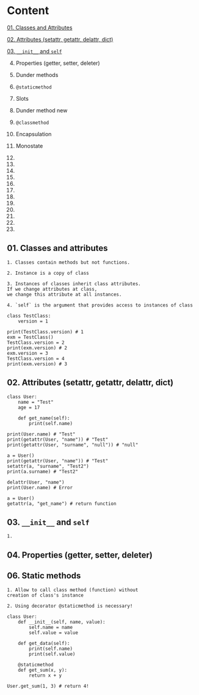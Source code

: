 # Content

[01. Classes and Attributes](#01-classes-and-attributes)

[02. Attributes (setattr, getattr, delattr, dict)](#02-attributes-setattr-getattr-delattr-dict)

[03. `__init__` and `self`](#03-__init__-and-self)

 4. Properties (getter, setter, deleter)

 5. Dunder methods

 6. `@staticmethod`

 7. Slots

 8. Dunder method new
    

 9. `@classmethod`

 10. Encapsulation

 11. Monostate

 12. 

 13. 

 14.

 15.

 16.


 17.

 18.

 19.

 20.

 21.

 22.

 23.

## 01. Classes and attributes

    1. Classes contain methods but not functions.

    2. Instance is a copy of class

    3. Instances of classes inherit class attributes.
    If we change attributes at class,
    we change this attribute at all instances.
    
    4. `self` is the argument that provides access to instances of class 

```python3
class TestClass:
    version = 1

print(TestClass.version) # 1
exm = TestClass()
TestClass.version = 2
print(exm.version) # 2
exm.version = 3
TestClass.version = 4
print(exm.version) # 3
```


## 02. Attributes (setattr, getattr, delattr, dict)

```python3
class User:
    name = "Test"
    age = 17
    
    def get_name(self):
        print(self.name)
        
print(User.name) # "Test"
print(getattr(User, "name")) # "Test"
print(getattr(User, "surname", "null")) # "null"

a = User()
print(getattr(User, "name")) # "Test"
setattr(a, "surname", "Test2")
print(a.surname) # "Test2"

delattr(User, "name")
print(User.name) # Error

a = User()
getattr(a, "get_name") # return function
```

## 03. `__init__` and `self`

    1. 

## 04. Properties (getter, setter, deleter)

## 06. Static methods

    1. Allow to call class method (function) without
    creation of class's instance
    
    2. Using decorator @staticmethod is necessary!

```python3
class User:
    def __init__(self, name, value):
        self.name = name
        self.value = value

    def get_data(self):
        print(self.name)
        print(self.value)
    
    @staticmethod
    def get_sum(x, y):
        return x + y

User.get_sum(1, 3) # return 4!
```
